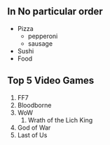 ## In No particular order
* Pizza
  * pepperoni
  * sausage
* Sushi
* Food

## Top 5 Video Games
1. FF7
2. Bloodborne
3. WoW
    1. Wrath of the Lich King
4. God of War
5. Last of Us
